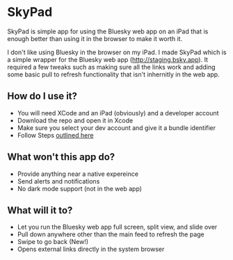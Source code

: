 # SkyPad
SkyPad is simple app for using the Bluesky web app on an iPad that is enough better than using it in the browser to make it worth it. 

I don't like using Bluesky in the browser on my iPad. I made SkyPad which is a simple wrapper for the Bluesky web app (http://staging.bsky.app). It required a few tweaks such as making sure all the links work and adding some basic pull to refresh functionality that isn't inhernitly in the web app. 

## How do I use it?
- You will need XCode and an iPad (obviously) and a developer account
- Download the repo and open it in Xcode
- Make sure you select your dev account and give it a bundle identifier
- Follow Steps [outlined here](https://developer.apple.com/documentation/xcode/running-your-app-in-simulator-or-on-a-device)

## What won't this app do?
- Provide anything near a native expereince
- Send alerts and notifications
- No dark mode support (not in the web app)

## What will it to?
- Let you run the Bluesky web app full screen, split view, and slide over
- Pull down anywhere other than the main feed to refresh the page
- Swipe to go back (New!)
- Opens external links directly in the system browser

